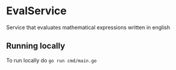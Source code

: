 # EvalService
Service that evaluates mathematical expressions written in english

## Running locally
To run locally do `go run cmd/main.go`